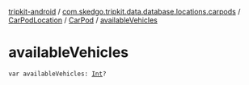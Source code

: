 [tripkit-android](../../../index.md) / [com.skedgo.tripkit.data.database.locations.carpods](../../index.md) / [CarPodLocation](../index.md) / [CarPod](index.md) / [availableVehicles](./available-vehicles.md)

# availableVehicles

`var availableVehicles: `[`Int`](https://kotlinlang.org/api/latest/jvm/stdlib/kotlin/-int/index.html)`?`